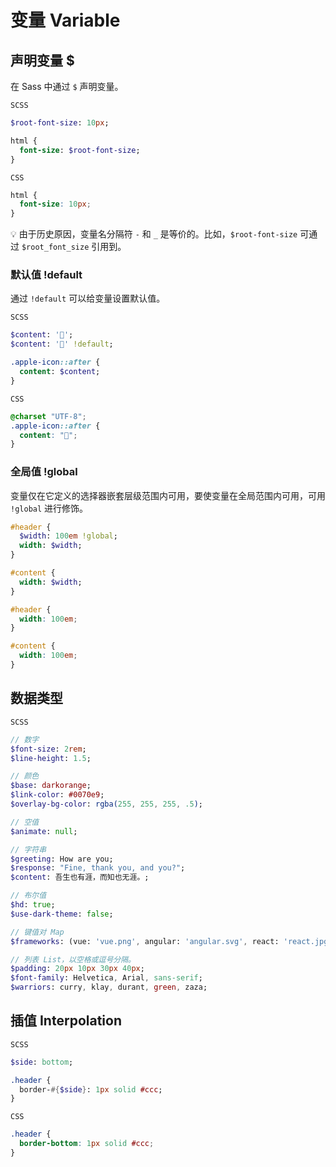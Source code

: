 # 变量 Variable

## 声明变量 $
在 Sass 中通过 `$` 声明变量。

`SCSS`
```sass
$root-font-size: 10px;

html {
  font-size: $root-font-size;
}
```

`CSS`
```css
html {
  font-size: 10px;
}
```
💡 由于历史原因，变量名分隔符 `-` 和 `_` 是等价的。比如，`$root-font-size` 可通过 `$root_font_size` 引用到。 

### 默认值 !default
通过 `!default` 可以给变量设置默认值。

`SCSS`
```sass
$content: '🍏';
$content: '🍎' !default;

.apple-icon::after {
  content: $content;
}
```
`CSS`
```css
@charset "UTF-8";
.apple-icon::after {
  content: "🍏";
}
```

### 全局值 !global
变量仅在它定义的选择器嵌套层级范围内可用，要使变量在全局范围内可用，可用 `!global` 进行修饰。
```sass
#header {
  $width: 100em !global;
  width: $width;
}

#content {
  width: $width;
}
```
```css
#header {
  width: 100em;
}

#content {
  width: 100em;
}
```

## 数据类型
`SCSS`
```sass
// 数字
$font-size: 2rem;
$line-height: 1.5;

// 颜色
$base: darkorange;
$link-color: #0070e9;
$overlay-bg-color: rgba(255, 255, 255, .5);

// 空值
$animate: null;

// 字符串
$greeting: How are you;
$response: "Fine, thank you, and you?";
$content: 吾生也有涯，而知也无涯。;

// 布尔值
$hd: true;
$use-dark-theme: false;

// 键值对 Map
$frameworks: (vue: 'vue.png', angular: 'angular.svg', react: 'react.jpg');

// 列表 List，以空格或逗号分隔。
$padding: 20px 10px 30px 40px;
$font-family: Helvetica, Arial, sans-serif;
$warriors: curry, klay, durant, green, zaza;
```

## 插值 Interpolation
`SCSS`
```sass
$side: bottom;

.header {
  border-#{$side}: 1px solid #ccc;
}
```
`CSS`
```css
.header {
  border-bottom: 1px solid #ccc;
}
```

